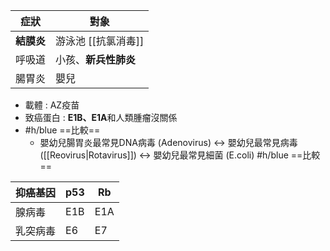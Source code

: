 | 症狀   | 對象       |
|--------|------------|
| **結膜炎** | 游泳池 [[抗氯消毒]]|
| 呼吸道 | 小孩、**新兵性肺炎**|
| 腸胃炎 | 嬰兒       |
- 載體 : AZ疫苗
- 致癌蛋白 : **E1B、E1A**和人類腫瘤沒關係
- #h/blue ==比較==
	- 嬰幼兒腸胃炎最常見DNA病毒 (Adenovirus) <-> 嬰幼兒最常見病毒 ([[Reovirus|Rotavirus]]) <-> 嬰幼兒最常見細菌 (E.coli)
#h/blue ==比較==

| 抑癌基因 | p53 | Rb  |
|----------|-----|-----|
| 腺病毒   | E1B | E1A |
| 乳突病毒 | E6  | E7  |